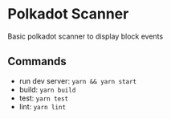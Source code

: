 # Polkadot Scanner
Basic polkadot scanner to display block events

## Commands
- run dev server: `yarn && yarn start`
- build: `yarn build`
- test: `yarn test`
- lint: `yarn lint`